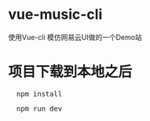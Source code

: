# vue-music-cli
使用Vue-cli  模仿网易云UI做的一个Demo站

# 项目下载到本地之后
<pre>
  npm install
</pre>
<pre>
  npm run dev
</pre>
